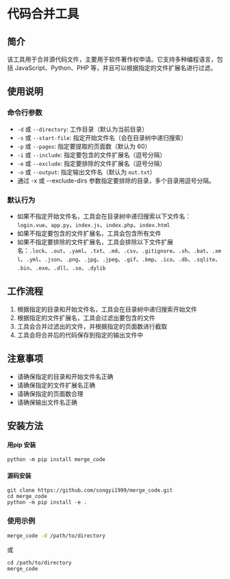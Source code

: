 # 代码合并工具

## 简介

该工具用于合并源代码文件，主要用于软件著作权申请。它支持多种编程语言，包括 JavaScript、Python、PHP 等，并且可以根据指定的文件扩展名进行过滤。

## 使用说明

### 命令行参数

* `-d` 或 `--directory`: 工作目录（默认为当前目录）
* `-s` 或 `--start-file`: 指定开始文件名（会在目录树中递归搜索）
* `-p` 或 `--pages`: 指定要提取的页面数（默认为 60）
* `-i` 或 `--include`: 指定要包含的文件扩展名（逗号分隔）
* `-e` 或 `--exclude`: 指定要排除的文件扩展名（逗号分隔）
* `-o` 或 `--output`: 指定输出文件名（默认为 `out.txt`）
* 通过 -x 或 --exclude-dirs 参数指定要排除的目录，多个目录用逗号分隔。


### 默认行为

* 如果不指定开始文件名，工具会在目录树中递归搜索以下文件名：`login.vue`、`app.py`、`index.js`、`index.php`、`index.html`
* 如果不指定要包含的文件扩展名，工具会包含所有文件
* 如果不指定要排除的文件扩展名，工具会排除以下文件扩展名：`.lock`、`.out`、`.yaml`、`.txt`、`.md`、`.csv`、`.gitignore`、`.sh`、`.bat`、`.xml`、`.yml`、`.json`、`.png`、`.jpg`、`.jpeg`、`.gif`、`.bmp`、`.ico`、`.db`、`.sqlite`、`.bin`、`.exe`、`.dll`、`.so`、`.dylib`

## 工作流程

1. 根据指定的目录和开始文件名，工具会在目录树中递归搜索开始文件
2. 根据指定的文件扩展名，工具会过滤出要包含的文件
3. 工具会合并过滤出的文件，并根据指定的页面数进行截取
4. 工具会将合并后的代码保存到指定的输出文件中

## 注意事项

* 请确保指定的目录和开始文件名正确
* 请确保指定的文件扩展名正确
* 请确保指定的页面数合理
* 请确保输出文件名正确

## 安装方法

#### 用pip 安装
```
python -m pip install merge_code
```

#### 源码安装

```
git clone https://github.com/songyi1999/merge_code.git
cd merge_code
python -m pip install -e .
```

### 使用示例

```bash
merge_code -d /path/to/directory 
```
或
```
cd /path/to/directory
merge_code
```